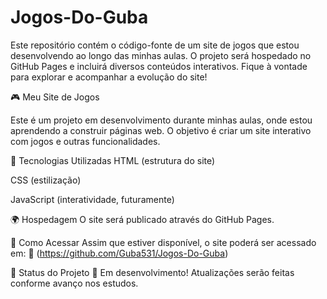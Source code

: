 # Jogos-Do-Guba
Este repositório contém o código-fonte de um site de jogos que estou desenvolvendo ao longo das minhas aulas. O projeto será hospedado no GitHub Pages e incluirá diversos conteúdos interativos. Fique à vontade para explorar e acompanhar a evolução do site!

🎮 Meu Site de Jogos

Este é um projeto em desenvolvimento durante minhas aulas, onde estou aprendendo a construir páginas web. O objetivo é criar um site interativo com jogos e outras funcionalidades.

🚀 Tecnologias Utilizadas
HTML (estrutura do site)

CSS (estilização)

JavaScript (interatividade, futuramente)

🌍 Hospedagem
O site será publicado através do GitHub Pages.

📌 Como Acessar
Assim que estiver disponível, o site poderá ser acessado em:
🔗 (https://github.com/Guba531/Jogos-Do-Guba)

📅 Status do Projeto
📌 Em desenvolvimento! Atualizações serão feitas conforme avanço nos estudos.


